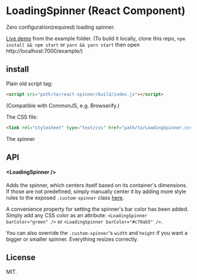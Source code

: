 # LoadingSpinner (React Component)

Zero configuration(required) loading spinner.

[Live demo](https://rawgit.com/nobleach/react-spinner/master/example/index.html) from the example folder. (To build it locally, clone this repo, `npm install && npm start` or `yarn && yarn start` then open http://localhost:7000/example/)

## install

Plain old script tag:
```html
<script src="path/to/react-spinner/build/index.js"></script>
```

(Compatible with CommonJS, e.g. Browserify.)

The CSS file:
```html
<link rel="stylesheet" type="text/css" href="path/to/LoadingSpinner.css">
```

The spinner

## API

#### &lt;LoadingSpinner />
Adds the spinner, which centers itself based on its container's dimensions. If those are not predefined, simply manually center it by adding more style rules to the exposed `.custom-spinner` class [here](https://github.com/chenglou/react-spinner/blob/master/react-spinner.css#L1-L7).

A convenience property for setting the spinner's bar color has been added.
Simply add any CSS color as an attribute:
`<LoadingSpinner barColor="green" />` or `<LoadingSpinner barColor="#c70ab5" />`.

You can also override the `.custom-spinner`'s `width` and `height` if you want a bigger or smaller spinner. Everything resizes correctly.

## License

MIT.
